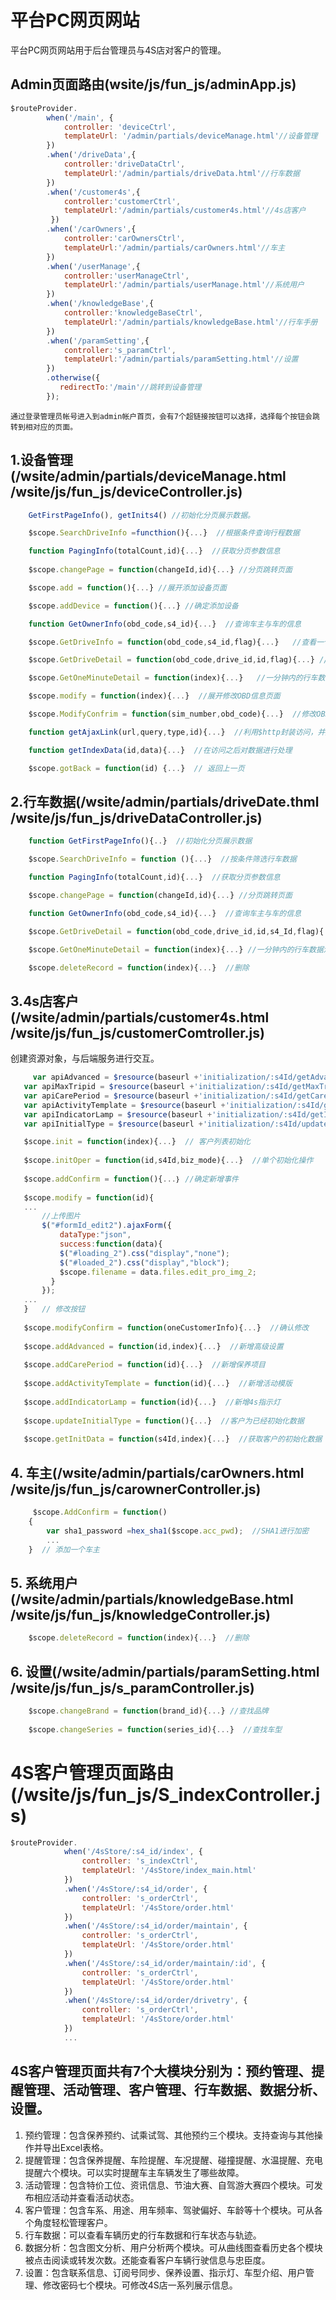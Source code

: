 # 平台PC网页网站
平台PC网页网站用于后台管理员与4S店对客户的管理。


## Admin页面路由(wsite/js/fun_js/adminApp.js)
```javascript
$routeProvider.
        when('/main', {
            controller: 'deviceCtrl',
            templateUrl: '/admin/partials/deviceManage.html'//设备管理
        })
        .when('/driveData',{
            controller:'driveDataCtrl',
            templateUrl:'/admin/partials/driveData.html'//行车数据
        })
        .when('/customer4s',{
            controller:'customerCtrl',
            templateUrl:'/admin/partials/customer4s.html'//4s店客户
         })
        .when('/carOwners',{
            controller:'carOwnersCtrl',
            templateUrl:'/admin/partials/carOwners.html'//车主
        })
        .when('/userManage',{
            controller:'userManageCtrl',
            templateUrl:'/admin/partials/userManage.html'//系统用户
        })
        .when('/knowledgeBase',{
            controller:'knowledgeBaseCtrl',
            templateUrl:'/admin/partials/knowledgeBase.html'//行车手册
        })
        .when('/paramSetting',{
            controller:'s_paramCtrl',
            templateUrl:'/admin/partials/paramSetting.html'//设置
        })
        .otherwise({
           redirectTo:'/main'//跳转到设备管理
        });
```
	通过登录管理员帐号进入到admin帐户首页，会有7个超链接按钮可以选择，选择每个按钮会跳转到相对应的页面。


## 1.设备管理(/wsite/admin/partials/deviceManage.html   /wsite/js/fun_js/deviceController.js)
```javascript
	GetFirstPageInfo(), getInits4() //初始化分页展示数据。

	$scope.SearchDriveInfo =functhion(){...}  //根据条件查询行程数据

	function PagingInfo(totalCount,id){...}  //获取分页参数信息
	
	$scope.changePage = function(changeId,id){...} //分页跳转页面

	$scope.add = function(){...} //展开添加设备页面

	$scope.addDevice = function(){...} //确定添加设备

	function GetOwnerInfo(obd_code,s4_id){...}  //查询车主与车的信息

	$scope.GetDriveInfo = function(obd_code,s4_id,flag){...}   //查看一个OBD行车数据

	$scope.GetDriveDetail = function(obd_code,drive_id,id,flag){...} //查看一个OBD某一次行车数据

	$scope.GetOneMinuteDetail = function(index){...}   //一分钟内的行车数据流记录

	$scope.modify = function(index){...}  //展开修改OBD信息页面

    $scope.ModifyConfrim = function(sim_number,obd_code){...}  //修改OBD信息

	function getAjaxLink(url,query,type,id){...}  //利用$http封装访问，并解决防盗链问题

	function getIndexData(id,data){...}  //在访问之后对数据进行处理

	$scope.gotBack = function(id) {...}  // 返回上一页
```

## 2.行车数据(/wsite/admin/partials/driveDate.thml   /wsite/js/fun_js/driveDataController.js)
```javascript
	function GetFirstPageInfo(){..}  //初始化分页展示数据

	$scope.SearchDriveInfo = function (){...}  //按条件筛选行车数据

	function PagingInfo(totalCount,id){...}  //获取分页参数信息

	$scope.changePage = function(changeId,id){...} //分页跳转页面

	function GetOwnerInfo(obd_code,s4_id){...}  //查询车主与车的信息

	$scope.GetDriveDetail = function(obd_code,drive_id,id,s4_Id,flag){...}  //查看一个OBD某一次行车数据

	$scope.GetOneMinuteDetail = function(index){...} //一分钟内的行车数据流记录

	$scope.deleteRecord = function(index){...}  //删除
```
	
## 3.4s店客户(/wsite/admin/partials/customer4s.html   /wsite/js/fun_js/customerComtroller.js)
 创建资源对象，与后端服务进行交互。 
 ```javascript
	  var apiAdvanced = $resource(baseurl +'initialization/:s4Id/getAdvanced');
    var apiMaxTripid = $resource(baseurl +'initialization/:s4Id/getMaxTripid');
    var apiCarePeriod = $resource(baseurl +'initialization/:s4Id/getCarePeriod');
    var apiActivityTemplate = $resource(baseurl +'initialization/:s4Id/getActivityTemplate');
    var apiIndicatorLamp = $resource(baseurl +'initialization/:s4Id/getIndicatorLamp');
    var apiInitialType = $resource(baseurl +'initialization/:s4Id/updateInitialType',null,{'update': { method:'PUT' }});

	$scope.init = function(index){...}  // 客户列表初始化
	
	$scope.initOper = function(id,s4Id,biz_mode){...}  //单个初始化操作
	
	$scope.addConfirm = function(){...｝ //确定新增事件
	
	$scope.modify = function(id){
	...
		//上传图片
        $("#formId_edit2").ajaxForm({
            dataType:"json",
            success:function(data){
            $("#loading_2").css("display","none");
            $("#loaded_2").css("display","block");
            $scope.filename = data.files.edit_pro_img_2;
          }
        });
	...
	}   // 修改按钮
	
	$scope.modifyConfirm = function(oneCustomerInfo){...}  //确认修改
	
	$scope.addAdvanced = function(id,index){...}  //新增高级设置
	
	$scope.addCarePeriod = function(id){...}  //新增保养项目
	
	$scope.addActivityTemplate = function(id){...}  //新增活动模版
	
	$scope.addIndicatorLamp = function(id){...}  //新增4s指示灯
	
	$scope.updateInitialType = function(){...}  //客户为已经初始化数据
	
	$scope.getInitData = function(s4Id,index){...}  //获取客户的初始化数据
```

## 4.	车主(/wsite/admin/partials/carOwners.html  /wsite/js/fun_js/carownerController.js)
```javascript
	 $scope.AddConfirm = function()
    {
        var sha1_password =hex_sha1($scope.acc_pwd);  //SHA1进行加密 
		...
	}  // 添加一个车主
```

## 5. 系统用户(/wsite/admin/partials/knowledgeBase.html  /wsite/js/fun_js/knowledgeController.js)
```javascript
	$scope.deleteRecord = function(index){...}  //删除
```
	
## 6. 设置(/wsite/admin/partials/paramSetting.html  /wsite/js/fun_js/s_paramController.js)
```javascript
	$scope.changeBrand = function(brand_id){...} //查找品牌
	
	$scope.changeSeries = function(series_id){...}  //查找车型
```	
	
	
# 4S客户管理页面路由(/wsite/js/fun_js/S_indexController.js)
```javascript
$routeProvider.
            when('/4sStore/:s4_id/index', {
                controller: 's_indexCtrl',
                templateUrl: '/4sStore/index_main.html'
            })
            .when('/4sStore/:s4_id/order', {
                controller: 's_orderCtrl',
                templateUrl: '/4sStore/order.html'
            })
            .when('/4sStore/:s4_id/order/maintain', {
                controller: 's_orderCtrl',
                templateUrl: '/4sStore/order.html'
            })
            .when('/4sStore/:s4_id/order/maintain/:id', {
                controller: 's_orderCtrl',
                templateUrl: '/4sStore/order.html'
            })
            .when('/4sStore/:s4_id/order/drivetry', {
                controller: 's_orderCtrl',
                templateUrl: '/4sStore/order.html'
            })
			...
```

## 4S客户管理页面共有7个大模块分别为：预约管理、提醒管理、活动管理、客户管理、行车数据、数据分析、设置。
  1. 预约管理：包含保养预约、试乘试驾、其他预约三个模块。支持查询与其他操作并导出Excel表格。
  2. 提醒管理：包含保养提醒、车险提醒、车况提醒、碰撞提醒、水温提醒、充电提醒六个模块。可以实时提醒车主车辆发生了哪些故障。
  3. 活动管理：包含特价工位、资讯信息、节油大赛、自驾游大赛四个模块。可发布相应活动并查看活动状态。
  4. 客户管理：包含车系、用途、用车频率、驾驶偏好、车龄等十个模块。可从各个角度轻松管理客户。
  5. 行车数据：可以查看车辆历史的行车数据和行车状态与轨迹。
  6. 数据分析：包含图文分析、用户分析两个模块。可从曲线图查看历史各个模块被点击阅读或转发次数。还能查看客户车辆行驶信息与忠臣度。
  7. 设置：包含联系信息、订阅号同步、保养设置、指示灯、车型介绍、用户管理、修改密码七个模块。可修改4S店一系列展示信息。 
